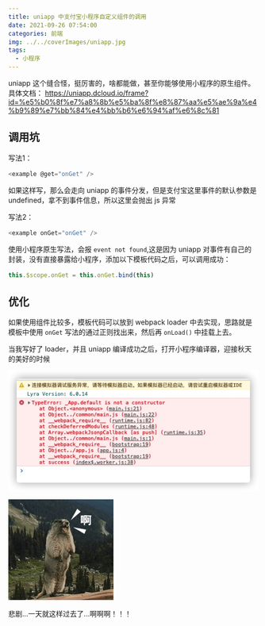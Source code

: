 ```yaml
---
title: uniapp 中支付宝小程序自定义组件的调用
date: 2021-09-26 07:54:00
categories: 前端
img: ../../coverImages/uniapp.jpg
tags:
  - 小程序
---
```


uniapp 这个缝合怪，挺厉害的，啥都能做，甚至你能够使用小程序的原生组件。
具体文档：
https://uniapp.dcloud.io/frame?id=%e5%b0%8f%e7%a8%8b%e5%ba%8f%e8%87%aa%e5%ae%9a%e4%b9%89%e7%bb%84%e4%bb%b6%e6%94%af%e6%8c%81

## 调用坑
写法1：
```js
<example @get="onGet" />
```
如果这样写，那么会走向 uniapp 的事件分发，但是支付宝这里事件的默认参数是 undefined，拿不到事件信息，所以这里会抛出 js 异常

写法2：
```js
<example onGet="onGet" />
```
使用小程序原生写法，会报 `event not found`,这是因为 uniapp 对事件有自己的封装，没有直接暴露给小程序，添加以下模板代码之后，可以调用成功：

```js
this.$scope.onGet = this.onGet.bind(this)
```

## 优化
如果使用组件比较多，模板代码可以放到 webpack loader 中去实现，思路就是模板中使用 `onGet` 写法的通过正则找出来，然后再 `onLoad()` 中挂载上去。

当我写好了 loader，并且 uniapp 编译成功之后，打开小程序编译器，迎接秋天的美好的时候

![](/images/16326137933990.jpg)

![a](/images/a.gif)

悲剧...一天就这样过去了...啊啊啊！！！